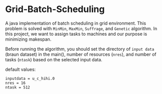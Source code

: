 # Grid-Batch-Scheduling
A java implementation of batch scheduling in grid environment.
This problem is solved with `MinMin`, `MaxMin`, `Suffrage`, and `Genetic` algorithm. In this project, we want to assign tasks to machines and our purpose is minimizing makespan.

Before running the algorithm, you should set the directory of `input data` (braun dataset) in the main(), number of resources (`nres`), and number of tasks (`ntask`) based on the selected input data. 

default values:
```
inputdata = u_c_hihi.0    
nres = 16 
ntask = 512 
```
